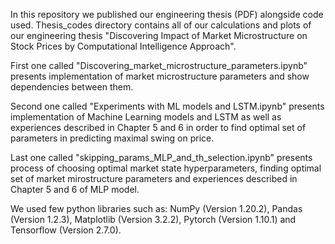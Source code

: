 In this repository we published our engineering thesis (PDF) alongside code used. Thesis_codes directory contains all of our calculations and plots of our engineering thesis "Discovering Impact of Market Microstructure on Stock Prices by Computational Intelligence Approach". 

First one called "Discovering_market_microstructure_parameters.ipynb" presents implementation of market microstructure parameters and show dependencies between them.

Second one called "Experiments with ML models and LSTM.ipynb" presents implementation of Machine Learning models and LSTM as well as experiences described in Chapter 5 and 6 in order to find optimal set of parameters in predicting maximal swing on price.

Last one called "skipping_params_MLP_and_th_selection.ipynb" presents process of choosing optimal market state hyperparameters, finding optimal set of market mirostructure parameters and experiences described in Chapter 5 and 6 of MLP model.

We used few python libraries such as: NumPy (Version 1.20.2), Pandas (Version 1.2.3), Matplotlib (Version 3.2.2), Pytorch (Version 1.10.1) and Tensorflow (Version 2.7.0).
